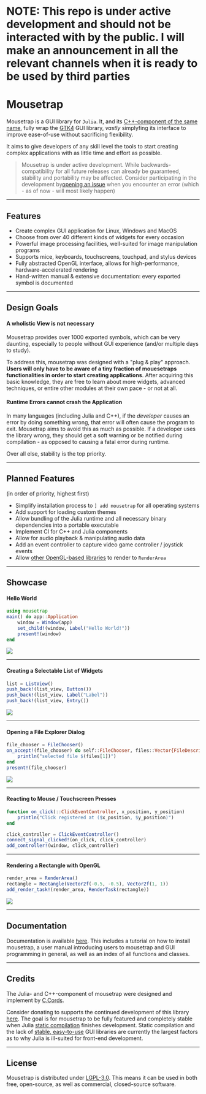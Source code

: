 # NOTE: This repo is under active development and should not be interacted with by the public. I will make an announcement in all the relevant channels when it is ready to be used by third parties

# Mousetrap

Mousetrap is a GUI library for `Julia`. It, and its [C++-component of the same name](https://github.com/clemapfel/mousetrap), fully wrap the [GTK4](https://docs.gtk.org/gtk4/) GUI library, *vastly* simplyfing its interface to improve ease-of-use without sacrificing flexibility.

It aims to give developers of any skill level the tools to start creating complex applications 
with as little time and effort as possible.

> Mousetrap is under active development. While backwards-compatibility for all future releases can already be guaranteed, stability and portability may be affected. Consider participating in the development by[opening an issue](https://github.com/clemapfel/mousetrap.jl) when you encounter an error (which - as of now - will most likely happen)

---

## Features
+ Create complex GUI application for Linux, Windows and MacOS
+ Choose from over 40 different kinds of widgets for every occasion
+ Powerful image processing facilities, well-suited for image manipulation programs
+ Supports mice, keyboards, touchscreens, touchpad, and stylus devices
+ Fully abstracted OpenGL interface, allows for high-performance, hardware-accelerated rendering
+ Hand-written manual & extensive documentation: every exported symbol is documented

---

## Design Goals

#### A wholistic View is not necessary

Mousetrap provides over 1000 exported symbols, which can be very daunting, especially to people without GUI experience (and/or multiple days to study).

To address this, mousetrap was designed with a "plug & play" approach. **Users will
only have to be aware of a tiny fraction of mouesetraps functionalities in order to
start creating applications**. After acquiring this basic knowledge, they are free to learn
about more widgets, advanced techniques, or entire other modules at their own pace - or not at all.

#### Runtime Errors cannot crash the Application

In many languages (including Julia and C++), if the *developer* causes an error by doing something wrong, that error will often cause the program to exit. Mousetrap aims to avoid this as much as possible. If a developer uses the library wrong, they should get a soft warning or be notified during compilation - as opposed to causing a fatal error during runtime.

Over all else, stability is the top priority.

---

## Planned Features

(in order of priority, highest first)
+ Simplify installation process to `] add mousetrap` for all operating systems
+ Add support for loading custom themes
+ Allow bundling of the Julia runtime and all necessary binary dependencies into a portable executable
+ Implement CI for C++ and Julia components
+ Allow for audio playback & manipulating audio data
+ Add an event controller to capture video game controller / joystick events
+ Allow [other OpenGL-based libraries](https://github.com/MakieOrg/Makie.jl) to render to `RenderArea`

---

## Showcase

#### Hello World

```julia
using mousetrap
main() do app::Application
    window = Window(app)
    set_child!(window, Label("Hello World!"))
    present!(window)
end
```
![](todo)

---

#### Creating a Selectable List of Widgets

```julia
list = ListView()
push_back!(list_view, Button())
push_back!(list_view, Label("Label")) 
push_back!(list_view, Entry())
```
![](todo)

---

#### Opening a File Explorer Dialog

```julia
file_chooser = FileChooser()
on_accept!(file_chooser) do self::FileChooser, files::Vector{FileDescriptor}
    println("selected file $(files[1])")
end
present!(file_chooser)
```
![](todo)

---

#### Reacting to Mouse / Touchscreen Presses

```julia
function on_click(::ClickEventController, x_position, y_position)
    println("Click registered at ($x_position, $y_position)")
end

click_controller = ClickEventController()
connect_signal_clicked!(on_click, click_controller)
add_controller!(window, click_controller)
```

---

#### Rendering a Rectangle with OpenGL

```julia
render_area = RenderArea()
rectangle = Rectangle(Vector2f(-0.5, -0.5), Vector2f(1, 1))
add_render_task!(render_area, RenderTask(rectangle))
```
![](todo)

---

## Documentation

Documentation is available [here](https://clemens-cords.com/mousetrap_jl). This includes a tutorial on how to install mousetrap, a user manual introducing users to mousetrap and GUI programming in general, as well as an index of all functions and classes.

--- 

## Credits

The Julia- and C++-component of mousetrap were designed and implement by [C.Cords](https://clemens-cords.com).

Consider donating to supports the continued development of this library [here](TODO). The goal is for 
mousetrap to be fully featured and completely stable when Julia [static compilation](https://github.com/JuliaLang/PackageCompiler.jl) finishes development. Static compilation and the lack of [stable, easy-to-use](https://github.com/JuliaGraphics/Gtk.jl/issues)
GUI libraries are currently the largest factors as to why Julia is ill-suited for front-end development.

---

## License

Mousetrap is distributed under [LGPL-3.0](https://www.gnu.org/licenses/lgpl-3.0.en.html). This means it can be used in both free, open-source, as well as commercial, closed-source software.
